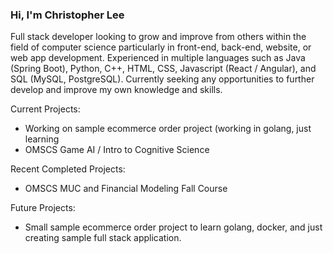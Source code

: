 ### Hi, I'm Christopher Lee

Full stack developer looking to grow and improve from others within the field of computer science particularly in front-end, back-end, website, or web app development. Experienced in multiple languages such as Java (Spring Boot), Python, C++, HTML, CSS, Javascript (React / Angular), and SQL (MySQL, PostgreSQL). Currently seeking any opportunities to further develop and improve my own knowledge and skills.

Current Projects:
* Working on sample ecommerce order project (working in golang, just learning
* OMSCS Game AI / Intro to Cognitive Science

Recent Completed Projects:
* OMSCS MUC and Financial Modeling Fall Course

Future Projects:
* Small sample ecommerce order project to learn golang, docker, and just creating sample full stack application.
